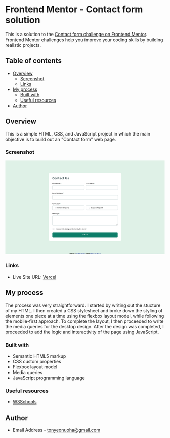 # Frontend Mentor - Contact form solution

This is a solution to the
[Contact form challenge on Frontend Mentor](https://www.frontendmentor.io/challenges/contact-form--G-hYlqKJj). Frontend
Mentor challenges help you improve your coding skills by building realistic projects.

## Table of contents

- [Overview](#overview)
  - [Screenshot](#screenshot)
  - [Links](#links)
- [My process](#my-process)
  - [Built with](#built-with)
  - [Useful resources](#useful-resources)
- [Author](#author)

## Overview

This is a simple HTML, CSS, and JavaScript project in which the main objective is to build out an "Contact form" web
page.

### Screenshot

![Screenshot](./contact-form.png)

### Links

- Live Site URL: [Vercel](https://contact-form-theta-teal.vercel.app)

## My process

The process was very straightforward. I started by writing out the stucture of my HTML. I then created a CSS stylesheet
and broke down the styling of elements one piece at a time using the flexbox layout model, while following the
mobile-first approach. To complete the layout, I then proceeded to write the media queries for the desktop design. After
the design was completed, I proceeded to add the logic and interactivity of the page using JavaScript.

### Built with

- Semantic HTML5 markup
- CSS custom properties
- Flexbox layout model
- Media queries
- JavaScript programming language

### Useful resources

- [W3Schools](https://www.w3schools.com/)

## Author

- Email Address - [tonyeonuoha@gmail.com](tonyeonuoha@gmail.com)
